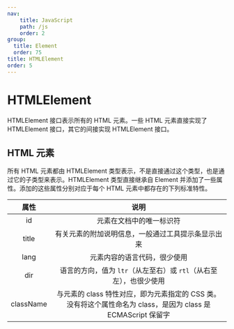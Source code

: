 ```yaml
---
nav:
    title: JavaScript
    path: /js
    order: 2
group:
  title: Element
  order: 75
title: HTMLElement
order: 5
---
```


# HTMLElement

HTMLElement 接口表示所有的 HTML 元素。一些 HTML 元素直接实现了 HTMLElement 接口，其它的间接实现 HTMLElement 接口。

## HTML 元素

所有 HTML 元素都由 HTMLElement 类型表示，不是直接通过这个类型，也是通过它的子类型来表示。HTMLElement 类型直接继承自 Element 并添加了一些属性。添加的这些属性分别对应于每个 HTML 元素中都存在的下列标准特性。

|   属性    |                                                     说明                                                      |
| :-------: | :-----------------------------------------------------------------------------------------------------------: |
|    id     |                                           元素在文档中的唯一标识符                                            |
|   title   |                              有关元素的附加说明信息，一般通过工具提示条显示出来                               |
|   lang    |                                         元素内容的语言代码，很少使用                                          |
|    dir    |                      语言的方向，值为 `ltr`（从左至右）或 `rtl`（从右至左），也很少使用                       |
| className | 与元素的 class 特性对应，即为元素指定的 CSS 类。没有将这个属性命名为 class，是因为 class 是 ECMAScript 保留字 |
